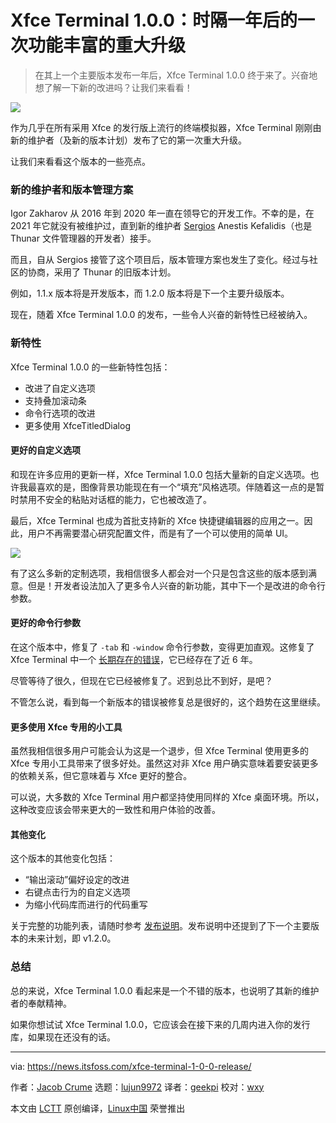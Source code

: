 [#]: subject: "Xfce Terminal 1.0.0 is a Feature-Packed Major Upgrade After a Year"
[#]: via: "https://news.itsfoss.com/xfce-terminal-1-0-0-release/"
[#]: author: "Jacob Crume https://news.itsfoss.com/author/jacob/"
[#]: collector: "lujun9972"
[#]: translator: "geekpi"
[#]: reviewer: "wxy"
[#]: publisher: "wxy"
[#]: url: "https://linux.cn/article-14459-1.html"

Xfce Terminal 1.0.0：时隔一年后的一次功能丰富的重大升级
======

> 在其上一个主要版本发布一年后，Xfce Terminal 1.0.0 终于来了。兴奋地想了解一下新的改进吗？让我们来看看！

![](https://news.itsfoss.com/wp-content/uploads/2022/04/xfce-terminal-1-0-0.jpg)

作为几乎在所有采用 Xfce 的发行版上流行的终端模拟器，Xfce Terminal 刚刚由新的维护者（及新的版本计划）发布了它的第一次重大升级。

让我们来看看这个版本的一些亮点。

### 新的维护者和版本管理方案

Igor Zakharov 从 2016 年到 2020 年一直在领导它的开发工作。不幸的是，在 2021 年它就没有被维护过，直到新的维护者 [Sergios][1] Anestis Kefalidis（也是 Thunar 文件管理器的开发者）接手。

而且，自从 Sergios 接管了这个项目后，版本管理方案也发生了变化。经过与社区的协商，采用了 Thunar 的旧版本计划。

例如，1.1.x 版本将是开发版本，而 1.2.0 版本将是下一个主要升级版本。

现在，随着 Xfce Terminal 1.0.0 的发布，一些令人兴奋的新特性已经被纳入。

### 新特性

Xfce Terminal 1.0.0 的一些新特性包括：

  * 改进了自定义选项
  * 支持叠加滚动条
  * 命令行选项的改进
  * 更多使用 XfceTitledDialog

#### 更好的自定义选项

和现在许多应用的更新一样，Xfce Terminal 1.0.0 包括大量新的自定义选项。也许我最喜欢的是，图像背景功能现在有一个“填充”风格选项。伴随着这一点的是暂时禁用不安全的粘贴对话框的能力，它也被改造了。

最后，Xfce Terminal 也成为首批支持新的 Xfce 快捷键编辑器的应用之一。因此，用户不再需要潜心研究配置文件，而是有了一个可以使用的简单 UI。

![][2]

有了这么多新的定制选项，我相信很多人都会对一个只是包含这些的版本感到满意。但是！开发者设法加入了更多令人兴奋的新功能，其中下一个是改进的命令行参数。

#### 更好的命令行参数

在这个版本中，修复了 `-tab` 和 `-window` 命令行参数，变得更加直观。这修复了 Xfce Terminal 中一个 [长期存在的错误][3]，它已经存在了近 6 年。

尽管等待了很久，但现在它已经被修复了。迟到总比不到好，是吧？

不管怎么说，看到每一个新版本的错误被修复总是很好的，这个趋势在这里继续。

#### 更多使用 Xfce 专用的小工具

虽然我相信很多用户可能会认为这是一个退步，但 Xfce Terminal 使用更多的 Xfce 专用小工具带来了很多好处。虽然这对非 Xfce 用户确实意味着要安装更多的依赖关系，但它意味着与 Xfce 更好的整合。

可以说，大多数的 Xfce Terminal 用户都坚持使用同样的 Xfce 桌面环境。所以，这种改变应该会带来更大的一致性和用户体验的改善。

#### 其他变化

这个版本的其他变化包括：

  * “输出滚动”偏好设定的改进
  * 右键点击行为的自定义选项
  * 为缩小代码库而进行的代码重写

关于完整的功能列表，请随时参考 [发布说明][4]。发布说明中还提到了下一个主要版本的未来计划，即 v1.2.0。

### 总结

总的来说，Xfce Terminal 1.0.0 看起来是一个不错的版本，也说明了其新的维护者的奉献精神。

如果你想试试 Xfce Terminal 1.0.0，它应该会在接下来的几周内进入你的发行库，如果现在还没有的话。

--------------------------------------------------------------------------------

via: https://news.itsfoss.com/xfce-terminal-1-0-0-release/

作者：[Jacob Crume][a]
选题：[lujun9972][b]
译者：[geekpi](https://github.com/geekpi)
校对：[wxy](https://github.com/wxy)

本文由 [LCTT](https://github.com/LCTT/TranslateProject) 原创编译，[Linux中国](https://linux.cn/) 荣誉推出

[a]: https://news.itsfoss.com/author/jacob/
[b]: https://github.com/lujun9972
[1]: https://www.youtube.com/channel/UCu8-J-XWcXQhoCopBiJ5-uw/videos
[2]: https://news.itsfoss.com/wp-content/uploads/2022/04/xfce4-terminal.png
[3]: https://bugzilla.xfce.org/show_bug.cgi?id=12926
[4]: http://users.uoa.gr/~sdi1800073/sources/xfce_blog12.html
